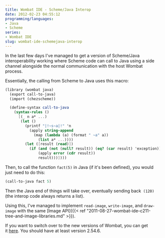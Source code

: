 ```yaml
---
title: Wombat IDE - Scheme/Java Interop
date: 2012-02-23 04:55:12
programming/languages:
- Java
- Scheme
series:
- Wombat IDE
slug: wombat-ide-schemejava-interop
---
```

In the last few days I've managed to get a version of Scheme/Java interoperability working where Scheme code can call to Java using a side channel alongside the normal communication with the host Wombat process.

<!--more-->

Essentially, the calling from Scheme to Java uses this macro:

```scheme
(library (wombat java)
  (export call-to-java)
  (import (chezscheme))

  (define-syntax call-to-java
    (syntax-rules ()
      [(_ n a* ...)
       (let ()
         (printf "|!~s~a|!" 'n
           (apply string-append
             (map (lambda (a) (format " ~a" a))
               (list a* ...))))
         (let ([result (read)])
           (if (and (not (null? result)) (eq? (car result) 'exception))
               (apply error (cdr result))
               result)))])))
```

Then, to call the function `fact(5)` in Java (if it's been defined), you would just need to do this:

```scheme
(call-to-java fact 5)
```

Then the Java end of things will take over, eventually sending back` (120)` (the interop code always returns a list).

Using this, I've managed to implement `read-image`, `write-image`, and `draw-image` with the same [Image API]({{< ref "2011-08-27-wombat-ide-c211-tree-and-image-libraries.md" >}}).

If you want to switch over to the new versions of Wombat, you can get it <a title="Wombat Launcher Download" href="http://www.cs.indiana.edu/cgi-pub/c211/wombat/">here</a>. You should have at least version 2.54.6.